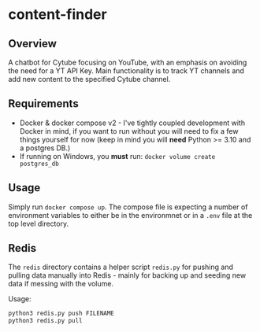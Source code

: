 # content-finder

## Overview
A chatbot for Cytube focusing on YouTube, with an emphasis on avoiding the need for a YT API Key. Main functionality is to track YT channels and add new content to the specified Cytube channel.

## Requirements
- Docker & docker compose v2 - I've tightly coupled development with Docker in mind, if you want to run without you will need to fix a few things yourself for now (keep in mind you will **need** Python >= 3.10 and a postgres DB.)
- If running on Windows, you **must** run: `docker volume create postgres_db`

## Usage
Simply run ``docker compose up``. The compose file is expecting a number of environment variables to either be in the environmnet or in a ``.env`` file at the top level directory.

## Redis
The ``redis`` directory contains a helper script ``redis.py`` for pushing and pulling data manually into Redis - mainly for backing up and seeding new data if messing with the volume.

Usage:

```bash
python3 redis.py push FILENAME
python3 redis.py pull
```

